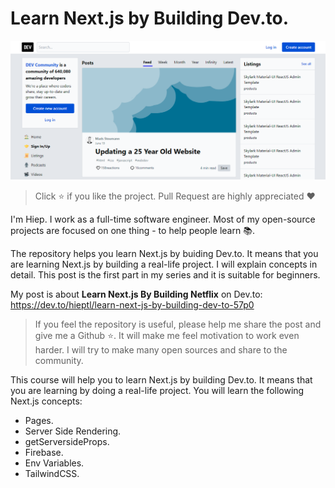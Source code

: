# Learn Next.js by Building Dev.to.

<img src="./md-images/home.png" alt="learn-nextjs-by-buiding-devto"/>

> Click :star: if you like the project. Pull Request are highly appreciated :heart:

I'm Hiep. I work as a full-time software engineer. Most of my open-source projects are focused on one thing - to help people learn 📚. 

The repository helps you learn Next.js by buiding Dev.to. It means that you are learning Next.js by building a real-life project. I will explain concepts in detail. This post is the first part in my series and it is suitable for beginners.

My post is about __Learn Next.js By Building Netflix__ on Dev.to: https://dev.to/hieptl/learn-next-js-by-building-dev-to-57p0

> If you feel the repository is useful, please help me share the post and give me a Github :star:. It will make me feel motivation to work even harder. I will try to make many open sources and share to the community.

This course will help you to learn Next.js by building Dev.to. It means that you are learning by doing a real-life project. You will learn the following Next.js concepts:

- Pages.
- Server Side Rendering.
- getServersideProps.
- Firebase.
- Env Variables.
- TailwindCSS.